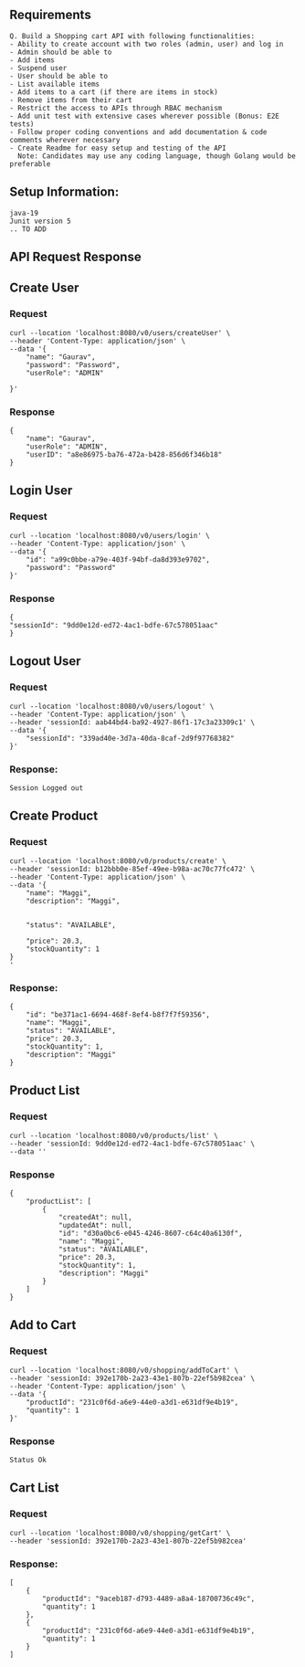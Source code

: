 ## Requirements
```agsl
Q. Build a Shopping cart API with following functionalities:
- Ability to create account with two roles (admin, user) and log in
- Admin should be able to
- Add items
- Suspend user
- User should be able to
- List available items
- Add items to a cart (if there are items in stock)
- Remove items from their cart
- Restrict the access to APIs through RBAC mechanism
- Add unit test with extensive cases wherever possible (Bonus: E2E tests)
- Follow proper coding conventions and add documentation & code comments wherever necessary
- Create Readme for easy setup and testing of the API
  Note: Candidates may use any coding language, though Golang would be preferable
```
## Setup Information:
```
java-19
Junit version 5 
.. TO ADD
```
## API Request Response 
## Create User
### Request
```agsl
curl --location 'localhost:8080/v0/users/createUser' \
--header 'Content-Type: application/json' \
--data '{
    "name": "Gaurav",
    "password": "Password",
    "userRole": "ADMIN"

}'
```
### Response
```agsl
{
    "name": "Gaurav",
    "userRole": "ADMIN",
    "userID": "a8e86975-ba76-472a-b428-856d6f346b18"
}
```

## Login User
### Request
```agsl
curl --location 'localhost:8080/v0/users/login' \
--header 'Content-Type: application/json' \
--data '{
    "id": "a99c0bbe-a79e-403f-94bf-da8d393e9702",
    "password": "Password" 
}'
```
### Response
```
{
"sessionId": "9dd0e12d-ed72-4ac1-bdfe-67c578051aac"
}
```

## Logout User
### Request
```agsl
curl --location 'localhost:8080/v0/users/logout' \
--header 'Content-Type: application/json' \
--header 'sessionId: aab44bd4-ba92-4927-86f1-17c3a23309c1' \
--data '{
    "sessionId": "339ad40e-3d7a-40da-8caf-2d9f97768382"
}'
```
### Response:
```Session Logged out```

## Create Product
### Request
```agsl
curl --location 'localhost:8080/v0/products/create' \
--header 'sessionId: b12bbb0e-85ef-49ee-b98a-ac70c77fc472' \
--header 'Content-Type: application/json' \
--data '{
    "name": "Maggi",
    "description": "Maggi",
    
    
    "status": "AVAILABLE",
    
    "price": 20.3,
    "stockQuantity": 1
}
'
```
### Response:
```agsl
{
    "id": "be371ac1-6694-468f-8ef4-b8f7f7f59356",
    "name": "Maggi",
    "status": "AVAILABLE",
    "price": 20.3,
    "stockQuantity": 1,
    "description": "Maggi"
}
```
## Product List 

### Request
```agsl
curl --location 'localhost:8080/v0/products/list' \
--header 'sessionId: 9dd0e12d-ed72-4ac1-bdfe-67c578051aac' \
--data ''
```
### Response
```agsl
{
    "productList": [
        {
            "createdAt": null,
            "updatedAt": null,
            "id": "d30a0bc6-e045-4246-8607-c64c40a6130f",
            "name": "Maggi",
            "status": "AVAILABLE",
            "price": 20.3,
            "stockQuantity": 1,
            "description": "Maggi"
        }
    ]
}
```
## Add to Cart
### Request 
```agsl
curl --location 'localhost:8080/v0/shopping/addToCart' \
--header 'sessionId: 392e170b-2a23-43e1-807b-22ef5b982cea' \
--header 'Content-Type: application/json' \
--data '{
    "productId": "231c0f6d-a6e9-44e0-a3d1-e631df9e4b19",
    "quantity": 1
}'
```
### Response
```agsl
Status Ok
```

## Cart List
### Request
```agsl
curl --location 'localhost:8080/v0/shopping/getCart' \
--header 'sessionId: 392e170b-2a23-43e1-807b-22ef5b982cea'
```
### Response:
```agsl
[
    {
        "productId": "9aceb187-d793-4489-a8a4-18700736c49c",
        "quantity": 1
    },
    {
        "productId": "231c0f6d-a6e9-44e0-a3d1-e631df9e4b19",
        "quantity": 1
    }
]
```